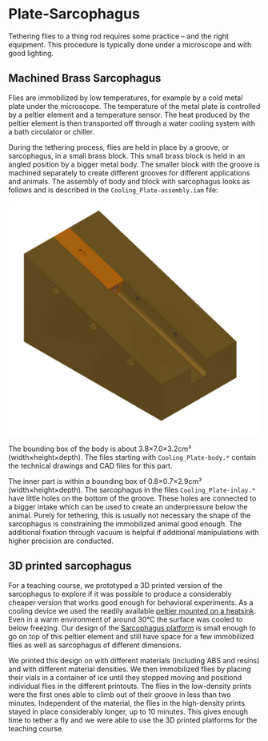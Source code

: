 # Plate-Sarcophagus

Tethering flies to a thing rod requires some practice – and the right equipment. This procedure is typically done under a microscope and with good lighting.


## Machined Brass Sarcophagus

Flies are immobilized by low temperatures, for example by a cold metal plate under the microscope. The temperature of the metal plate is controlled by a peltier element and a temperature sensor. The heat produced by the peltier element is then transported off through a water cooling system with a bath circulator or chiller. 

During the tethering process, flies are held in place by a groove, or sarcophagus, in a small brass block. This small brass block is held in an angled position by a bigger metal body. The smaller block with the groove is machined separately to create different grooves for different applications and animals. The assembly of body and block with sarcophagus looks as follows and is described in the `Cooling_Plate-assembly.iam` file:

![Cooling plate - assembled](../_resources/p-s_cooling_plate_assembly.png)

The bounding box of the body is about 3.8×7.0×3.2cm³ (width×height×depth). The files starting with `Cooling_Plate-body.*` contain the technical drawings and CAD files for this part.

The inner part is within a bounding box of 0.8×0.7×2.9cm³ (width×height×depth). The sarcophagus in the files `Cooling_Plate-inlay.*` have little holes on the bottom of the groove. These holes are connected to a bigger intake which can be used to create an underpressure below the animal. Purely for tethering, this is usually not necessary the shape of the sarcophagus is constraining the immobilized animal good enough. The additional fixation through vacuum is helpful if additional manipulations with higher precision are conducted.


## 3D printed sarcophagus

For a teaching course, we prototyped a 3D printed version of the sarcophagus to explore if it was possible to produce a considerably cheaper version that works good enough for behavioral experiments. As a cooling device we used the readily available [peltier mounted on a heatsink](https://www.adafruit.com/product/1335). Even in a warm environment of around 30°C the surface was cooled to below freezing. Our design of the [Sarcophagus platform](Sarcophagus_platform.stl) is small enough to go on top of this peltier element and still have space for a few immobilized flies as well as sarcophagus of different dimensions.

We printed this design on with different materials (including ABS and resins) and with different material densities. We then immobilized flies by placing their vials in a container of ice until they stopped moving and positiond individual flies in the different printouts. The flies in the low-density prints were the first ones able to climb out of their groove in less than two minutes.  Independent of the material, the flies in the high-density prints stayed in place considerably longer, up to 10 minutes. This gives enough time to tether a fly and we were able to use the 3D printed platforms for the teaching course.